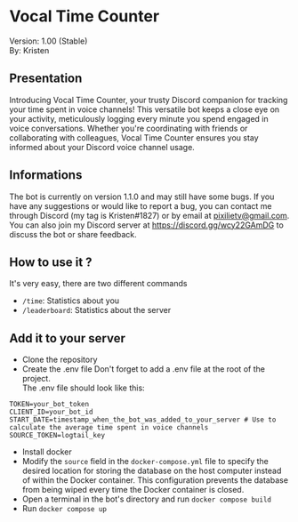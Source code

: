# Vocal Time Counter
Version: 1.00 (Stable)    
By: Kristen

## Presentation
Introducing Vocal Time Counter, your trusty Discord companion for tracking your time spent in voice channels! This versatile bot keeps a close eye on your activity, meticulously logging every minute you spend engaged in voice conversations. Whether you're coordinating with friends or collaborating with colleagues, Vocal Time Counter ensures you stay informed about your Discord voice channel usage.

## Informations
The bot is currently on version 1.1.0 and may still have some bugs. If you have any suggestions or would like to report a bug, you can contact me through Discord (my tag is Kristen#1827) or by email at pixilietv@gmail.com. You can also join my Discord server at https://discord.gg/wcy22GAmDG to discuss the bot or share feedback.  

## How to use it ?
It's very easy, there are two different commands
- ``/time``: Statistics about you
- ``/leaderboard``: Statistics about the server
  

## Add it to your server
- Clone the repository
- Create the .env file
Don't forget to add a .env file at the root of the project.  
The .env file should look like this:
```env
TOKEN=your_bot_token
CLIENT_ID=your_bot_id
START_DATE=timestamp_when_the_bot_was_added_to_your_server # Use to calculate the average time spent in voice channels
SOURCE_TOKEN=logtail_key
```
- Install docker
- Modify the ``source`` field in the ``docker-compose.yml`` file to specify the desired location for storing the database on the host computer instead of within the Docker container. This configuration prevents the database from being wiped every time the Docker container is closed.
- Open a terminal in the bot's directory and run ``docker compose build``
- Run ``docker compose up``
